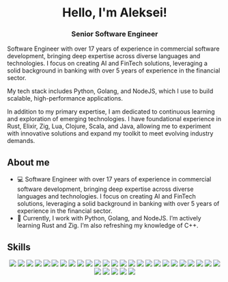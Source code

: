 <h1 align="center"> Hello, I'm Aleksei! </h1>
<h3 align="center"> Senior Software Engineer </h3>

Software Engineer with over 17 years of experience in commercial software development, bringing deep expertise across diverse languages and technologies. I focus on creating AI and FinTech solutions, leveraging a solid background in banking with over 5 years of experience in the financial sector.

My tech stack includes Python, Golang, and NodeJS, which I use to build scalable, high-performance applications.

In addition to my primary expertise, I am dedicated to continuous learning and exploration of emerging technologies. I have foundational experience in Rust, Elixir, Zig, Lua, Clojure, Scala, and Java, allowing me to experiment with innovative solutions and expand my toolkit to meet evolving industry demands.

<h2>About me</h2>
<ul>
    <li> 💻 Software Engineer with over 17 years of experience in commercial software development, bringing deep expertise across diverse languages and technologies. I focus on creating AI and FinTech solutions, leveraging a solid background in banking with over 5 years of experience in the financial sector.</li>
    <li> 🔎 Currently, I work with Python, Golang, and NodeJS. I’m actively learning Rust and Zig. I’m also refreshing my knowledge of C++.</li>
</ul>

<h2> Skills </h2>
<div align="center">

<!-- Python -->
<img src="https://img.shields.io/badge/Python-black?style=for-the-badge&logo=python&logoColor=white&color=grey" />
<!-- Golang -->
<img src="https://img.shields.io/badge/Golang-black?style=for-the-badge&logo=go&logoColor=white&color=grey" />
<!-- NodeJS -->
<img src="https://img.shields.io/badge/NodeJS-black?style=for-the-badge&logo=node.js&logoColor=white&color=grey" />
<!-- Typescript -->
<img src="https://img.shields.io/badge/Typescript-black?style=for-the-badge&logo=typescript&logoColor=white&color=grey" />
<!-- MongoDB -->
<img src="https://img.shields.io/badge/MongoDB-black?style=for-the-badge&logo=mongodb&logoColor=white&color=grey" />
<!-- PostgreSQL -->
<img src="https://img.shields.io/badge/PostgreSQL-black?style=for-the-badge&logo=postgresql&logoColor=white&color=grey" />
<!-- ArangoDB -->
<img src="https://img.shields.io/badge/ArangoDB-black?style=for-the-badge&logo=arangodb&logoColor=white&color=grey" />
<!-- React JS -->
<img src="https://img.shields.io/badge/ReactJS-Black?style=for-the-badge&logo=react&logoColor=white&color=grey" />
<!-- Redis -->
<img src="https://img.shields.io/badge/Redis-black?style=for-the-badge&logo=redis&logoColor=white&color=grey" />
<!-- FastAPI -->
<img src="https://img.shields.io/badge/FastAPI-black?style=for-the-badge&logo=fastapi&logoColor=white&color=grey" />
<!-- Django -->
<img src="https://img.shields.io/badge/Django-Black?style=for-the-badge&logo=django&logoColor=white&color=grey" />
<!-- Flask -->
<img src="https://img.shields.io/badge/Flask-Black?style=for-the-badge&logo=flask&logoColor=white&color=grey" />
<!-- Ray -->
<img src="https://img.shields.io/badge/Ray-black?style=for-the-badge&logo=ray&logoColor=white&color=grey" />
<!-- Pandas -->
<img src="https://img.shields.io/badge/Pandas-black?style=for-the-badge&logo=pandas&logoColor=white&color=grey" />
<!-- Polars -->
<img src="https://img.shields.io/badge/Polars-Black?style=for-the-badge&logo=polars&logoColor=white&color=grey" />
<!-- DuckDB -->
<img src="https://img.shields.io/badge/DuckDB-Black?style=for-the-badge&logo=duckdb&logoColor=white&color=grey" />
<!-- Sqlite -->
<img src="https://img.shields.io/badge/Sqlite-Black?style=for-the-badge&logo=sqlite&logoColor=white&color=grey" />
<!-- Docker -->
<img src="https://img.shields.io/badge/Docker-Black?style=for-the-badge&logo=docker&logoColor=white&color=grey" />
<!-- Kubernetes -->
<img src="https://img.shields.io/badge/Kubernetes-Black?style=for-the-badge&logo=kubernetes&logoColor=white&color=grey" />
<!-- AWS -->
<img src="https://img.shields.io/badge/AWS-Black?style=for-the-badge&logo=amazon%20web%20services&logoColor=white&color=grey" />
<!-- Google Cloud -->
<img src="https://img.shields.io/badge/Google%20Cloud-Black?style=for-the-badge&logo=google%20cloud&logoColor=white&color=grey" />
<!-- Linux -->
<img src="https://img.shields.io/badge/Linux-Black?style=for-the-badge&logo=linux&logoColor=white&color=grey" />
<!-- OLLAMA -->
<img src="https://img.shields.io/badge/Ollama-Black?style=for-the-badge&logo=ollama&logoColor=white&color=grey" />
<!-- Clickhouse -->
<img src="https://img.shields.io/badge/Clickhouse-Black?style=for-the-badge&logo=clickhouse&logoColor=white&color=grey" />
<!-- C++ -->
<img src="https://img.shields.io/badge/C%2B%2B-black?style=for-the-badge&logo=c%2B%2B&logoColor=white&color=grey" />
<!-- RabbitMQ -->
<img src="https://img.shields.io/badge/RabbitMQ-Black?style=for-the-badge&logo=rabbitmq&logoColor=white&color=grey">
<!-- Apache Pulsar -->
<img src="https://img.shields.io/badge/ApachePulsar-Black?style=for-the-badge&logo=apache%20pulsar&logoColor=white&color=grey">
<!-- Kafka -->
<img src="https://img.shields.io/badge/Kafka-Black?style=for-the-badge&logo=apache%20kafka&logoColor=white&color=grey">
<!-- NATS -->
<img src="https://img.shields.io/badge/NATS-Black?style=for-the-badge&logo=nats.io&logoColor=white&color=grey">
<!-- Lua -->
<img src="https://img.shields.io/badge/Lua-Black?style=for-the-badge&logo=lua&logoColor=white&color=grey">
</div>